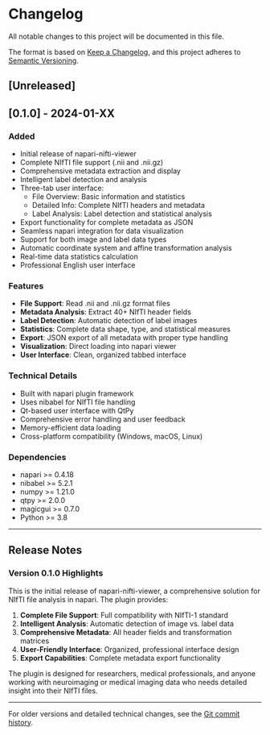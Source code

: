 # Changelog

All notable changes to this project will be documented in this file.

The format is based on [Keep a Changelog](https://keepachangelog.com/en/1.0.0/),
and this project adheres to [Semantic Versioning](https://semver.org/spec/v2.0.0.html).

## [Unreleased]

## [0.1.0] - 2024-01-XX

### Added
- Initial release of napari-nifti-viewer
- Complete NIfTI file support (.nii and .nii.gz)
- Comprehensive metadata extraction and display
- Intelligent label detection and analysis
- Three-tab user interface:
  - File Overview: Basic information and statistics
  - Detailed Info: Complete NIfTI headers and metadata
  - Label Analysis: Label detection and statistical analysis
- Export functionality for complete metadata as JSON
- Seamless napari integration for data visualization
- Support for both image and label data types
- Automatic coordinate system and affine transformation analysis
- Real-time data statistics calculation
- Professional English user interface

### Features
- **File Support**: Read .nii and .nii.gz format files
- **Metadata Analysis**: Extract 40+ NIfTI header fields
- **Label Detection**: Automatic detection of label images
- **Statistics**: Complete data shape, type, and statistical measures
- **Export**: JSON export of all metadata with proper type handling
- **Visualization**: Direct loading into napari viewer
- **User Interface**: Clean, organized tabbed interface

### Technical Details
- Built with napari plugin framework
- Uses nibabel for NIfTI file handling
- Qt-based user interface with QtPy
- Comprehensive error handling and user feedback
- Memory-efficient data loading
- Cross-platform compatibility (Windows, macOS, Linux)

### Dependencies
- napari >= 0.4.18
- nibabel >= 5.2.1
- numpy >= 1.21.0
- qtpy >= 2.0.0
- magicgui >= 0.7.0
- Python >= 3.8

---

## Release Notes

### Version 0.1.0 Highlights

This is the initial release of napari-nifti-viewer, a comprehensive solution for NIfTI file analysis in napari. The plugin provides:

1. **Complete File Support**: Full compatibility with NIfTI-1 standard
2. **Intelligent Analysis**: Automatic detection of image vs. label data
3. **Comprehensive Metadata**: All header fields and transformation matrices
4. **User-Friendly Interface**: Organized, professional interface design
5. **Export Capabilities**: Complete metadata export functionality

The plugin is designed for researchers, medical professionals, and anyone working with neuroimaging or medical imaging data who needs detailed insight into their NIfTI files.

---

For older versions and detailed technical changes, see the [Git commit history](https://github.com/yohanchiu/napari-nifti-viewer/commits). 